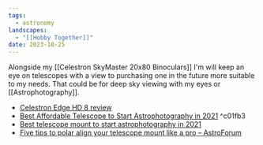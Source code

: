 ```yaml
---
tags:
  - astronomy
landscapes:
  - "[[Hobby Together]]"
date: 2023-10-25
---
```

Alongside my [[Celestron SkyMaster 20x80 Binoculars]] I'm will keep an eye on telescopes with a view to purchasing one in the future more suitable to my needs. That could be for deep sky viewing with my eyes or [[Astrophotography]].

- [Celestron Edge HD 8 review](https://astroforumspace.com/celestron-edge-hd-8-review/)
- [Best Affordable Telescope to Start Astrophotography in 2021](https://astroforumspace.com/best-affordable-telescope-to-start-astrophotography-in-2021/) ^c01fb3
- [Best telescope mount to start astrophotography in 2021](https://astroforumspace.com/best-telescope-mount-to-start-astrophotography-in-2021/)
- [Five tips to polar align your telescope mount like a pro – AstroForum](https://astroforumspace.com/five-tips-to-polar-align-your-telescope-mount-like-a-pro/)

